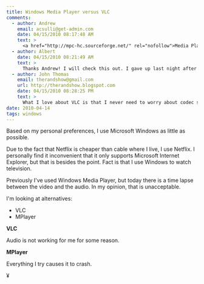 ```yaml
---
title: Windows Media Player versus VLC
comments:
  - author: Andrew
    email: acsulli@get-admin.com
    date: 04/15/2010 08:17:48 AM
    text: >
      <a href="http://mpc-hc.sourceforge.net/" rel="nofollow">Media Player Classic</a>...fantastic player for Windows...can handle a DVD ISO and/or files in a directory, plays nearly any format.<br/><br/>I still prefer VLC most of the time, but it can't do DVDs well.
  - author: Albert
    date: 04/15/2010 08:21:49 AM
    text: >
      Thanks Andrew! I will check this out. I gave up last night after MPlayer started crashing and ended up attaching my portable DVD player to my television. Worked like a charm but not a convenient option. I'll try Media Player Classic today, looks perfect!
  - author: John Thomas
    email: therandshow@gmail.com
    url: http://therandshow.blogspot.com
    date: 04/15/2010 08:28:25 PM
    text: >
      What I love about VLC is that I never need to worry about codec support. I remember when I used to have to search high and low to find codecs for obscure media formats or have to switch between different media players, but VLC really makes things easy.
date: 2010-04-14
tags: windows
---
```

Based on my personal preferences, I use Microsoft Windows as little as possible.

Due to the fact that Netflix is cheaper than cable where I live, I use Netflix. I personally find it inconvenient that it only supports Microsoft Internet Explorer, but that is besides the point. Fact is that I use Windows to watch television.

Previously I've used Windows Media Player, but today there is a time lapse between the video and the audio. In my opinion, that is unacceptable.

I'm looking at alternatives:

* VLC
* MPlayer

**VLC**

Audio is not working for me for some reason.

**MPlayer**

Everything I try causes it to crash.

¥

